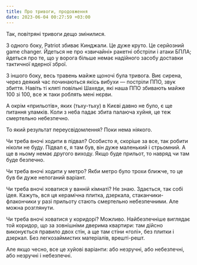 ```yaml
---
title: Про тривоги, продовження
date: 2023-06-04 00:27:59 +03:00
---
```


Так, повітряні тривоги дещо змінилися.

З одного боку, Patriot збиває Кинджали. Це дуже круто. Це серйозний game changer. Йдеться не про «звичайні» ракетні обстріли і атаки БПЛА; йдеться про те, що у ворога більше немає надійного засобу доставки тактичної ядерної зброї.

З іншого боку, весь травень майже щоночі була тривога. Виє сирена, через деякий час починаються якісь вибухи — постріли ППО, звук збиття. Навіть ті кляті повільні Шахеди, які наша ППО збивають майже 100 зі 100, все ж таки роблять мені нєрви.

А окрім «прильотів», яких (тьху-тьху) в Києві давно не було, є ще питання уламків. Коли з неба падає збита палаюча хуйня, це теж смертельно небезпечно.

То який результат переусвідомлення? Поки нема ніякого.

Чи треба вночі ходити в підвал? Особисто я, скоріше за все, так робити ніколи не буду. Підвал є, я там був, він дуже маленький і стрьомний. А ще в ньому немає другого виходу. Якщо буде прильот, то навряд чи там буде безпечно.

Чи треба вночі ходити у метро? Якби метро було трохи ближче, то це був би дуже непоганий варіант.

Чи треба вночі ховатися у ванній кімнаті? Не знаю. Здається, так собі ідея. Кажуть, вся ця керамічна плитка, дзеркала, стаканчики-флакончики у разі прильоту стають смертельно небезпечними. Але можна розглянути.

Чи треба вночі ховатися у коридорі? Можливо. Найбезпечніше виглядає той коридор, що за зовнішніми дверима квартири: там дійсно виконується правило двох стін, а ще там стіни «голі», без плитки і дзеркал. Без легкозаймистих матеріалів, врешті-решт.

Але якщо чесно, все це хуйові варіанти: або незручні, або небезпечні, або незручні і небезпечні.
